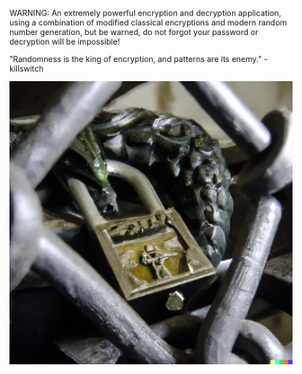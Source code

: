 WARNING: An extremely powerful encryption and decryption application, using a combination of modified classical encryptions and modern random number generation, but be warned, do not forgot your password or decryption will be impossible!

"Randomness is the king of encryption, and patterns are its enemy." -killswitch


![Alt text](/DragonCrypt.png)
